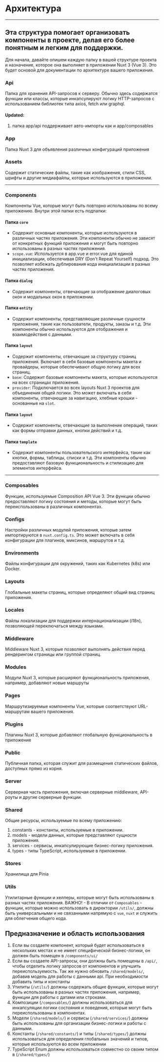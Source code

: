 # Архитектура

---

## Эта структура помогает организовать компоненты в проекте, делая его более понятным и легким для поддержки.

Для начала, давайте опишем каждую папку в вашей структуре проекта и назначение, которое она выполняет в приложении Nuxt 3 (Vue 3). Это будет основой для документации по архитектуре вашего приложения.

### Api

Папка для хранения API-запросов к серверу. Обычно здесь содержатся функции или классы, которые инкапсулируют логику HTTP-запросов с использованием библиотек типа axios, fetch или graphql.

#### Updated:
1. папка app/api поддерживает авто-импорты как и app/composables

### App

Папка Nuxt 3 для объявления различных конфигураций приложения

### Assets

Содержит статические файлы, такие как изображения, стили CSS, шрифты и другие медиафайлы, которые используются в приложении.

---

### Components

Компоненты Vue, которые могут быть повторно использованы по всему приложению. Внутри этой папки есть подпапки:

#### Папка `core`

- Содержит основные компоненты, которые используются в различных частях приложения. Эти компоненты обычно не зависят от конкретных функций приложения и могут быть повторно использованы в разных частях приложения.
- `scope.vue`: Используется в app.vue и error.vue для единой инициализации, обеспечивая DRY (Don't Repeat Yourself) подход. Это позволяет избежать дублирования кода инициализации в разных частях приложения.

#### Папка `dialog`

- Содержит компоненты, отвечающие за отображение диалоговых окон и модальных окон в приложении.

#### Папка `entity`

- Содержит компоненты, представляющие различные сущности приложения, такие как пользователи, продукты, заказы и т.д. Эти компоненты обычно используются для отображения и взаимодействия с данными.

#### Папка `layout`

- Содержит компоненты, отвечающие за структуру страниц приложения. Включает в себя базовые компоненты макета и провайдеры, которые обеспечивают общую логику для всех страниц.
- `base`: Содержит базовые компоненты макета, которые используются на всех страницах приложения.
- `provider`: Подключается во всех layouts Nuxt 3 проектов для объединения общей логики. Это может включать в себя компоненты, отвечающие за навигацию, хлебные крошки - основанные на `slot`.

#### Папка `layout`

- Содержит компоненты, отвечающие за выполнение операций, таких как формы отправки данных, кнопки действий и т.д.

#### Папка `template`

- Содержит компоненты пользовательского интерфейса, такие как кнопки, формы, таблицы, списки и т.д. Эти компоненты обычно предоставляют базовую функциональность и стилизацию для элементов интерфейса.

---

### Composables

Функции, используемые Composition API Vue 3. Эти функции обычно предоставляют логику состояния и методы, которые могут быть переиспользованы в различных компонентах.

### Configs

Настройки различных модулей приложения, которые затем импортируются в `nuxt.config.ts`. Это может включать в себя конфигурации для плагинов, миксинов, маршрутов и т.д.

### Environments

Файлы конфигурации для окружений, таких как Kubernetes (k8s) или Docker.

### Layouts

Глобальные макеты страниц, которые определяют общий вид страниц приложения.

### Locales

Файлы локализации для поддержки интернационализации (i18n), позволяющей переключаться между языками.

### Middleware

Middleware Nuxt 3, которые позволяют выполнять действия перед рендерингом страницы или группой страниц.

### Modules

Модули Nuxt 3, которые расширяют функциональность приложения, например, добавляют новые маршруты

### Pages

Маршрутизируемые компоненты Vue, которые соответствуют URL-маршрутам вашего приложения.

### Plugins

Плагины Nuxt 3, которые добавляют глобальную функциональность в приложение

### Public

Публичная папка, которая служит для размещения статических файлов, доступных прямо из корня.

### Server

Серверная часть приложения, включая серверные middleware, API-роуты и другие серверные функции.

### Shared

Общие ресурсы, используемые по всему приложению:

1. constants - константы, используемые в приложении.
2. models - модели данных, которые представляют сущности приложения.
3. services - сервисы, инкапсулирующие бизнес-логику приложения.
4. types - типы TypeScript, используемые в приложении.

### Stores

Хранилища для Pinia

### Utils

Утилитарные функции и хелперы, которые могут быть использованы в разных частях приложения.
ВАЖНО! - В отличии от `Composables` - функции, которые можно использовать в директории `/utils/`, должны быть универсальными и не связанными напрямую с `vue`, `nuxt` и служить для облегчения общего кода.

## Предназначение и область использования

1. Если вы создаете компонент, который будет использоваться в нескольких местах и не имеет специфической бизнес-логики, он должен быть помещен в `/components/ui/`
2. Если вы создаете API-запросы, они должны быть помещены в `/api/`, чтобы отделить логику запросов от компонентов и улучшить переиспользуемость. Так же нужно обновить `/shared/models/`, добавив модель для работы с данными api. При необходимости добавить типы и константы
3. Утилиты (`/utils/`) должны содержать общие функции, которые могут быть использованы в разных частях приложения, например, функции для работы с датами или строками.
4. Композиции (`/composables/`) должны использоваться для инкапсуляции логики состояния и поведения, которые могут быть переиспользованы в компонентах.
5. Модели (`/shared/models/`) и сервисы (`/shared/services/`) должны быть использованы для организации бизнес-логики и работы с данными.
6. Константы (`/shared/constants/`) и типы (`/shared/types/`) должны использоваться для определения глобальных значений и типов, которые используются во всем приложении
7. TypeScript Enum должны использоваться совместно со своим типом в (`/shared/types/`)
